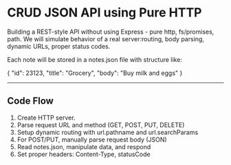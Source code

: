 # CRUD JSON API using Pure HTTP

Building a REST-style API without using Express - pure http, fs/promises, path. We will simulate behavior of a real server:routing, body parsing, dynamic URLs, proper status codes.

Each note will be stored in a notes.json file with structure like:

{ "id": 23123, "title": "Grocery", "body": "Buy milk and eggs" }

---

## Code Flow

1. Create HTTP server.
2. Parse request URL and method (GET, POST, PUT, DELETE)
3. Setup dynamic routing with url.pathname and url.searchParams
4. For POST/PUT, manually parse request body (JSON)
5. Read notes.json, manipulate data, and respond
6. Set proper headers: Content-Type, statusCode